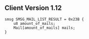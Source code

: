 ## Client Version 1.12

```rust,ignore
smsg SMSG_MAIL_LIST_RESULT = 0x23B {
    u8 amount_of_mails;    
    Mail[amount_of_mails] mails;    
}

```
